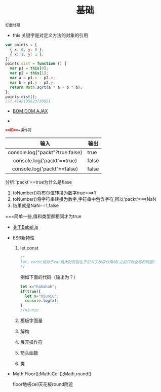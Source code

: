 <center> <h1>基础</h1></center>

<small>打磨时期</small>

- this 关键字是对定义方法的对象的引用

```javascript
var points = [
  { x: 0, y: 0 },
  { x: 1, y: 1 },
];
points.dist = function () {
  var p1 = this[0];
  var p2 = this[1];
  var a = p1.x - p2.x;
  var b = p1.y - p2.y;
  return Math.sqrt(a * a + b * b);
};
points.dist();
//1.4142135623730951
```

- [BOM,DOM,AJAX](https://techbrood.com/h5b2a?p=js-bom)

- 

  ```markdown
  ==和===操作符
  ```

  |              输入               | 输出  |
  | :-----------------------------: | ----- |
  | console.log("packt"?true:false) | true  |
  |   console.log('packt'==true)    | false |
  |   console.log('packt'==false)   | false |

  分析:'packt'==true为什么是flase

  1. toNumber()将布尔值转换为数字true===>1
  2. toNumber()将字符串转换为数字,字符串中包含字符,所以'packt'===>NaN
  3. 结果就是NaN==1,false

  ===简单一些,值和类型都相同才为true

- [关于Babel.js](https://www.babeljs.cn/)

- ES6新特性
  1. let,const
  
     ```javascript
     /*
     let，const相对于var最大的区别在于引入了块级作用域(之前只有全局和局部)
     */
     ```
  
     例如下面的代码（输出为？）
  
     ```javascript
     let x="hahahah";
     if(true){
       let x="niuniu";
       console.log(x);
     }
     //niuniu
     ```
  
  2. 模板字面量
  
  3. 解构
  
  4. 展开操作符
  
  5. 箭头函数
  
  6. 类

- Math.Floor();Math.Ceil();Math.round()

  floor地板ceil天花板round附近




